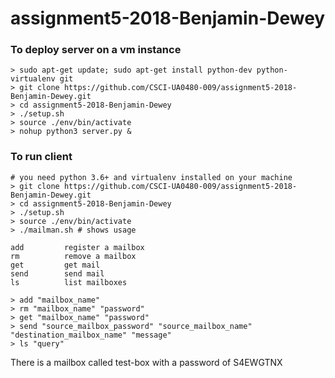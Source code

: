 # assignment5-2018-Benjamin-Dewey

### To deploy server on a vm instance

```
> sudo apt-get update; sudo apt-get install python-dev python-virtualenv git
> git clone https://github.com/CSCI-UA0480-009/assignment5-2018-Benjamin-Dewey.git
> cd assignment5-2018-Benjamin-Dewey
> ./setup.sh
> source ./env/bin/activate
> nohup python3 server.py &
```

### To run client

```
# you need python 3.6+ and virtualenv installed on your machine
> git clone https://github.com/CSCI-UA0480-009/assignment5-2018-Benjamin-Dewey.git
> cd assignment5-2018-Benjamin-Dewey
> ./setup.sh
> source ./env/bin/activate
> ./mailman.sh # shows usage

add         register a mailbox
rm          remove a mailbox
get         get mail
send        send mail
ls          list mailboxes

> add "mailbox_name"
> rm "mailbox_name" "password"
> get "mailbox_name" "password"
> send "source_mailbox_password" "source_mailbox_name" "destination_mailbox_name" "message"
> ls "query"
```

There is a mailbox called test-box with a password of S4EWGTNX
